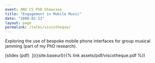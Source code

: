 ```yaml
---
event: ANU CS PhD Showcase
title: "Engagement in Mobile Music"
date: "2008-02-23"
layout: page
permalink: /talks/viscotheque/
---
```


Exploring the use of bespoke mobile phone interfaces for group musical jamming
(part of my PhD research).

[slides (pdf)&nbsp;&nbsp;<i class="fas fa-chalkboard-teacher fa-2x"></i>]({{site.baseurl}}{% link assets/pdf/viscotheque.pdf %})
